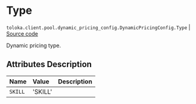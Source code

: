 # Type
`toloka.client.pool.dynamic_pricing_config.DynamicPricingConfig.Type` | [Source code](https://github.com/Toloka/toloka-kit/blob/v1.1.2/src/client/pool/dynamic_pricing_config.py#L22)

Dynamic pricing type.

## Attributes Description

| Name | Value | Description |
| :------| :-----------| :----------| 
`SKILL`|'SKILL'|
